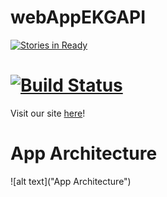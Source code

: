 webAppEKGAPI
============
[![Stories in Ready](https://badge.waffle.io/ekgapi/webappekgapi.png?label=ready&title=Ready)](https://waffle.io/ekgapi/webappekgapi)

[![Build Status](https://travis-ci.org/EKGAPI/webAppEKGAPI.svg?branch=master)](https://travis-ci.org/EKGAPI/webAppEKGAPI)
===========

Visit our site [here](http://kardia.io/)!

<!-- To view our commented code, please click [here](http://www.explainjs.com/explain?src=https%3A%2F%2Fraw.githubusercontent.com%2FEKGAPI%2FwebAppEKGAPI%2Fmaster%2Fdist%2FnewConcat.js)! -->

App Architecture
============
<!-- ![alt text](http://www.gliffy.com/go/publish/image/6494909/L.png "App Architecture") -->

![alt text]("App Architecture")
